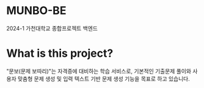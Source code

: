 # MUNBO-BE
2024-1 가천대학교 종합프로젝트 백엔드

# What is this project?
 "문보(문제 보따리)"는 자격증에 대비하는 학습 서비스로, 기본적인 기출문제 풀이와 사용자 맞춤형 문제 생성 및 입력 텍스트 기반 문제 생성 기능을 목표로 하고 있습니다.

